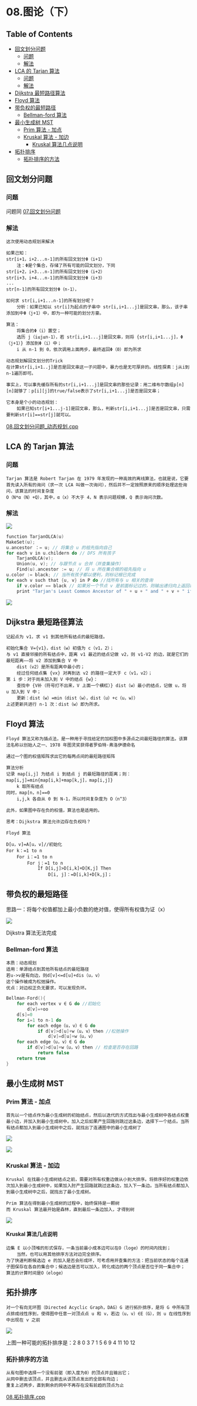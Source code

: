 # 08.图论（下）

## Table of Contents
- [回文划分问题](#回文划分问题)
	- [问题](#问题)
	- [解法](#解法)
- [LCA 的 Tarjan 算法](#lca-的-tarjan-算法)
	- [问题](#问题)
	- [解法](#解法)
- [Dijkstra 最短路径算法](#dijkstra-最短路径算法)
- [Floyd 算法](#floyd-算法)
- [带负权的最短路径](#带负权的最短路径)
	- [Bellman-ford 算法](#bellman-ford-算法)
- [最小生成树 MST](#最小生成树-mst)
	- [Prim 算法 - 加点](#prim-算法---加点)
	- [Kruskal 算法 - 加边](#kruskal-算法---加边)
		- [Kruskal 算法几点说明](#kruskal-算法几点说明)
- [拓扑排序](#拓扑排序)
	- [拓扑排序的方法](#拓扑排序的方法)

## 回文划分问题

### 问题

问题同 [07.回文划分问题](07.图论（上）.md#回文划分问题)

### 解法

```
这次使用动态规划来解决

如果己知：
str[i+1，i+2...n-1]的所有回文划分Φ（i+1）
	注：Φ是个集合，存储了所有可能的回文划分，下同
str[i+2，i+3...n-1]的所有回文划分Φ（i+2）
str[i+3，i+4...n-1]的所有回文划分Φ（i+3）
...
str[n-1]的所有回文划分Φ（n-1），

如何求 str[i,i+1...n-1]的所有划分呢？
	分析：如果已知以 str[i]为起点的子串中 str[i,i+1...j]是回文串，那么，该子串添加到中Φ（j+1）中，即为一种可能的划分方豪。

算法：
	将集合的Φ（i）置空；
	选历 j（i≤j≤n-1），若 str[i,i+1...j]是回文串，则将 {str[i,i+1...j]，Φ（j+1）} 添加到Φ（i）中；
	i 从 n-1 到 0，依次调用上面两步，最终返回Φ（0）即为所求
```

```
动态规划解回文划分的Trick
在计算str[i,i+1..j]是否是回文串这一子问题中，暴力也是无可厚非的。线性探素：j从i到n-1遍历即可。

事实上，可以事先缓存所有的str[i,i+1...j]是回文串的那些记录：用二维布尔数组p[n][n]就够了：p[i][j]的true/false表示了str[i,i+1...j]是否是回文串；

它本身是个小的动态规划：
	如果已知str[i+1...j-1]是回文串，那么，判新str[i,i+1...j]是否是回文串，只需要判新str[i]==str[j]就可以。
```

[08.回文划分问题_动态规划.cpp](08.回文划分问题_动态规划.cpp)

## LCA 的 Tarjan 算法

### 问题

```
Tarjan 算法是 Robert Tarjan 在 1979 年发现的一种高效的离线算法，也就是说，它要首先读入所有的询问（求一次 LCA 叫做一次询问），然后并不一定按照原来的顺序处理这些询问，该算法的时间复杂度
O（N*α（N）+Q），其中，α（x）不大于 4，N 表示问题规模，Q 表示询问次数。
```

### 解法

![](../../../images/2020/07/08.Tarjan.jpg)

```c
function TarjanOLCA(u)
MakeSet(u);
u.ancestor ：= u; // 将集合 u 的祖先指向自己
for each v in u.childern do // DFS 所有孩子
	TarjanOLCA(v);
	Union(u, v); // 与跟节点 u 合并（并查集操作）
	Find(u).ancestor := u; // 将 u 所在集合根的祖先指向 u
u.color := black; // 当所有孩子都以便利，则标记根已完成
for each v such that {u, v} in P do //找所有与 u 相关的查询
	if v.color == black // 如果另一个节点 v 是前面标记过的，则输出递归向上返回根的祖先
	print "Tarjan's Least Common Ancestor of " + u + " and " + v + " if " + Find(v).ancestor + ".";
```

![](../../../images/2020/07/08.Tarjan_存储.jpg)

## Dijkstra 最短路径算法

```
记起点为 v1，求 v1 到其他所有结点的最短路径。

初始化集合 V={v1}，dist（w）初值为 c（v1，2）；
与 v1 直接邻接的所有结点中，距离 v1 最近的结点记做 v2，则 v1-V2 的边，就是它们的最短距离——将 v2 添加到集合 V 中
	dist（v2）是所有距离中最小的；
	经过任何结点集 {vx} 对再到达 v2 的路径一定大于 c（v1，v2）；
第 i 步：对于尚未加入到 V 中的结点 {w}：
	查找中 {V补（符号打不出来，V 上面一个横杠）} dist（w）最小的结点，记做 u，将 u 加入到 V 中；
	更新：dist（w）=min（dist（w），dist（u）+c（u，w））
上述更新共进行 n-1 次：dist（w）即为所求。
```

## Floyd 算法

```
Floyd 算法又称为插点法，是一种用于寻找给定的加权图中多源点之间最短路径的算法。该算法名称以创始人之一、1978 年图灵奖获得者罗伯特·弗洛伊德命名

通过一个图的权值矩阵求出它的每两点间的最短路径矩阵
```

```
算法分析
记录 map[i,j] 为结点 i 到结点 j 的最短路径的距离；则：
map[i,j]=min{map[i,k]+map[k,j]，map[i,j]}
	k 取所有结点
同时，map[n，n]==0
	i,j,k 各自从 0 到 N-1，所以时间复杂度为 O（n^3）

此外，如果图中存在负的权值，算法也是适用的。

思考：Dijkstra 算法允许边存在负权吗？
```

```
Floyd 算法

D[u，v]=A[u，v]//初始化
For k：=1 to n 
	For i：=1 to n
		For j：=1 to n
			If D[i,j]>D[i,k]+D[K,j] Then
				D[i, j]：=D[i,k]+D[k,j]；
```

## 带负权的最短路径

思路一：将每个权值都加上最小负数的绝对值，使得所有权值为证（x）

![](../../../images/2020/07/08.带负权最短路径.jpg)

Dijkstra 算法无法完成


### Bellman-ford 算法

```
本质：动态规划
适用：单源结点到其他所有结点的最短路径
若u->v是有向边，则d[v]<=d[u]+dis（u，v）
这个操作被成为松弛操作。
优点：对边权正负无要求，可以发现负环。
```

```c
Bellman-Ford(){
	for each vertex v ∈ G do //初始化
		d[v]=+oo
	d[s]=0
	for i=1 to n-1 do
		for each edge（u，v）∈ G do
			if d[v]>d[u]+w（u，v）then //松弛操作
				d[v]=d[u]+w（u，v）
	for each edge（u，v）∈ G do
		if d[v]>d[u]+w（u，v）then // 检查是否存在回路
			return false
	return true
}
```

## 最小生成树 MST

### Prim 算法 - 加点

```
首先以一个结点作为最小生成树的初始结点，然后以迭代的方式找出与最小生成树中各结点权重最小边，并加入到最小生成树中。加入之后如果产生回路则跳过这条边，选择下一个结点。当所有结点都加入到最小生成树中之后，就找出了连通图中的最小生成树了
```
 
![](../../../images/2020/07/08.最小生成树_Prim.jpg)

![](../../../images/2020/07/08.最小生成树_Prim算法.jpg)

### Kruskal 算法 - 加边

```
Kruskal 在找最小生成树结点之前，需要对所有权重边做从小到大排序。将排序好的权重边依次加入到最小生成树中，如果加入肘产生回路就跳过这条边，加入下一条边。当所有结点都加入到最小生成树中之后，就找出了最小生成树。

Prim 算法在得到最小生成树的过程中，始终保持是一颗树
而 Kruskal 算法最开始是森林，直到最后一条边加入，才得到树
```

![](../../../images/2020/07/08.最小生成树_Kruskal.jpg)

#### Kruskal 算法几点说明

```
边集 E 以小顶堆的形式保存，一条当前最小成本边可以在O（loge）的时间内找到；
	当然，也可以用其他排序方法对边完全排序。
为了快速判断候选边 e 的加入是否会形成环，可考虑用并查集的方法：把当前状态的每个连通子图保存在各自的集合中；候选边是否可以加入，转化成边的两个顶点是否位于同一集合中；
算法的计算时间是O（eloge）
```

## 拓扑排序

```
对一个有向无环图（Directed Acyclic Graph，DAG）G 进行拓扑排序，是将 G 中所有顶点排成线性序到，使得图中任意一对顶点点 u 和 v，若边（u，v）∈E（G），则 u 在线性序到中出现在 v 之前
```


![](../../../images/2020/07/08.拓扑排序.jpg)

上图一种可能的拓扑排序是：2 8 0 3 7 1 5 6 9 4 11 10 12


### 拓扑排序的方法

```
从有句图中选择一个没有前驱（即入度为0）的顶点并且输出它；
从网中删去该顶点，并且删去从该顶点发出的全部有向边；
重复上述两步，直到剩余的网中不再存在没有前趋的顶点为止
```

[08.拓扑排序.cpp](08.拓扑排序.cpp)